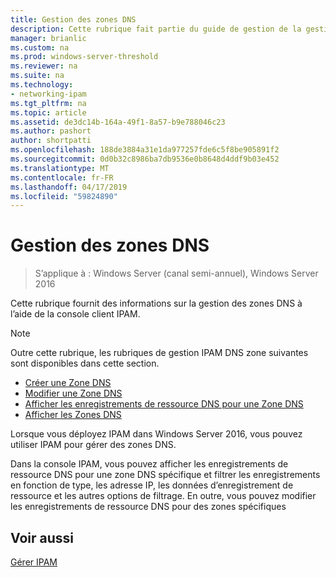 ```yaml
---
title: Gestion des zones DNS
description: Cette rubrique fait partie du guide de gestion de la gestion des adresses IP (IPAM) dans Windows Server 2016.
manager: brianlic
ms.custom: na
ms.prod: windows-server-threshold
ms.reviewer: na
ms.suite: na
ms.technology:
- networking-ipam
ms.tgt_pltfrm: na
ms.topic: article
ms.assetid: de3dc14b-164a-49f1-8a57-b9e788046c23
ms.author: pashort
author: shortpatti
ms.openlocfilehash: 188de3884a31e1da977257fde6c5f8be905891f2
ms.sourcegitcommit: 0d0b32c8986ba7db9536e0b8648d4ddf9b03e452
ms.translationtype: MT
ms.contentlocale: fr-FR
ms.lasthandoff: 04/17/2019
ms.locfileid: "59824890"
---
```

# <a name="dns-zone-management"></a>Gestion des zones DNS

>S’applique à : Windows Server (canal semi-annuel), Windows Server 2016

Cette rubrique fournit des informations sur la gestion des zones DNS à l’aide de la console client IPAM.  
  
> [!NOTE]  
> Outre cette rubrique, les rubriques de gestion IPAM DNS zone suivantes sont disponibles dans cette section.  
>   
> -   [Créer une Zone DNS](../../technologies/ipam/Create-a-DNS-Zone.md)  
> -   [Modifier une Zone DNS](../../technologies/ipam/Edit-a-DNS-Zone.md)  
> -   [Afficher les enregistrements de ressource DNS pour une Zone DNS](../../technologies/ipam/View-DNS-Resource-Records-for-a-DNS-Zone.md)  
> -   [Afficher les Zones DNS](../../technologies/ipam/View-DNS-Zones.md)  
  
Lorsque vous déployez IPAM dans Windows Server 2016, vous pouvez utiliser IPAM pour gérer des zones DNS.  
  
Dans la console IPAM, vous pouvez afficher les enregistrements de ressource DNS pour une zone DNS spécifique et filtrer les enregistrements en fonction de type, les adresse IP, les données d’enregistrement de ressource et les autres options de filtrage. En outre, vous pouvez modifier les enregistrements de ressource DNS pour des zones spécifiques  
  
## <a name="see-also"></a>Voir aussi  
[Gérer IPAM](Manage-IPAM.md)  
  


